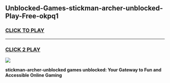 
## Unblocked-Games-stickman-archer-unblocked-Play-Free-okpq1
<h3>
<a href="https://premium76.site?title=stickman-archer-unblocked&ref=19M">CLICK TO PLAY</a></h3>
<hr>

<h3>
<a href="https://premium76.site?title=stickman-archer-unblocked&ref=19M">CLICK 2 PLAY</a>
  
</h3>

<a href="https://premium76.site?title=stickman-archer-unblocked&ref=19M"><img src="https://clearcache.store/games.png"></a>


**stickman-archer-unblocked games unblocked: Your Gateway to Fun and Accessible Online Gaming**
